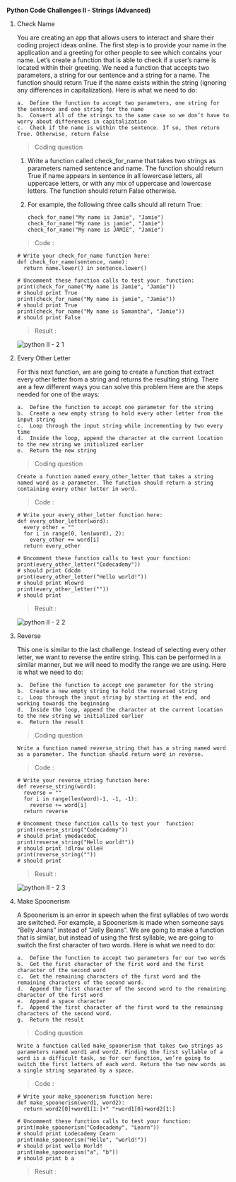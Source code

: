 **Python Code Challenges II - Strings (Advanced)**

1.  Check Name

    You are creating an app that allows users to interact and share their coding project ideas online. The first step is to provide your name in the application and a greeting for other people to see which contains your name. Let’s create a function that is able to check if a user’s name is located within their greeting. We need a function that accepts two parameters, a string for our sentence and a string for a name. The function should return True if the name exists within the string (ignoring any differences in capitalization). Here is what we need to do:

        a.  Define the function to accept two parameters, one string for the sentence and one string for the name
        b.  Convert all of the strings to the same case so we don’t have to worry about differences in capitalization
        c.  Check if the name is within the sentence. If so, then return True. Otherwise, return False

    >   Coding question

    1.  Write a function called check_for_name that takes two strings as parameters named sentence and name. The function should return True if name appears in sentence in all lowercase letters, all uppercase letters, or with any mix of uppercase and lowercase letters. The function should return False otherwise.

    2.  For example, the following three calls should all return True:
      
            check_for_name("My name is Jamie", "Jamie")
            check_for_name("My name is jamie", "Jamie")
            check_for_name("My name is JAMIE", "Jamie")

    >   Code    :

        # Write your check_for_name function here:
        def check_for_name(sentence, name):
          return name.lower() in sentence.lower()

        # Uncomment these function calls to test your  function:
        print(check_for_name("My name is Jamie", "Jamie"))
        # should print True
        print(check_for_name("My name is jamie", "Jamie"))
        # should print True
        print(check_for_name("My name is Samantha", "Jamie"))
        # should print False

    >   Result  :

    ![python II - 2 1](https://user-images.githubusercontent.com/74751990/202047790-a267fe21-2e0c-4b98-959e-a74a80110647.jpg)

2.  Every Other Letter

    For this next function, we are going to create a function that extract every other letter from a string and returns the resulting string. There are a few different ways you can solve this problem Here are the steps needed for one of the ways:

        a.  Define the function to accept one parameter for the string
        b.  Create a new empty string to hold every other letter from the input string
        c.  Loop through the input string while incrementing by two every time
        d.  Inside the loop, append the character at the current location to the new string we initialized earlier
        e.  Return the new string

    >   Coding question

        Create a function named every_other_letter that takes a string named word as a parameter. The function should return a string containing every other letter in word.

    >   Code    :

        # Write your every_other_letter function here:
        def every_other_letter(word):
          every_other = ""
          for i in range(0, len(word), 2):
            every_other += word[i]
          return every_other

        # Uncomment these function calls to test your function:
        print(every_other_letter("Codecademy"))
        # should print Cdcdm
        print(every_other_letter("Hello world!"))
        # should print Hlowrd
        print(every_other_letter(""))
        # should print 

    >   Result  :
    
    ![python II - 2 2](https://user-images.githubusercontent.com/74751990/202048434-b2f338e9-b764-469b-a24b-eae694e67d90.jpg)

3.  Reverse

    This one is similar to the last challenge. Instead of selecting every other letter, we want to reverse the entire string. This can be performed in a similar manner, but we will need to modify the range we are using. Here is what we need to do:

        a.  Define the function to accept one parameter for the string
        b.  Create a new empty string to hold the reversed string
        c.  Loop through the input string by starting at the end, and working towards the beginning
        d.  Inside the loop, append the character at the current location to the new string we initialized earlier
        e.  Return the result

    >   Coding question

        Write a function named reverse_string that has a string named word as a parameter. The function should return word in reverse.

    >   Code    :

        # Write your reverse_string function here:
        def reverse_string(word):
          reverse = ""
          for i in range(len(word)-1, -1, -1):
            reverse += word[i]
          return reverse

        # Uncomment these function calls to test your  function:
        print(reverse_string("Codecademy"))
        # should print ymedacedoC
        print(reverse_string("Hello world!"))
        # should print !dlrow olleH
        print(reverse_string(""))
        # should print

    >   Result  :

    ![python II - 2 3](https://user-images.githubusercontent.com/74751990/202478617-e971d98f-9c34-4b95-9c27-ba51d03a313f.jpg)

4.  Make Spoonerism

    A Spoonerism is an error in speech when the first syllables of two words are switched. For example, a Spoonerism is made when someone says “Belly Jeans” instead of “Jelly Beans”. We are going to make a function that is similar, but instead of using the first syllable, we are going to switch the first character of two words. Here is what we need to do:

        a.  Define the function to accept two parameters for our two words
        b.  Get the first character of the first word and the first character of the second word
        c.  Get the remaining characters of the first word and the remaining characters of the second word.
        d.  Append the first character of the second word to the remaining character of the first word
        e.  Append a space character
        f.  Append the first character of the first word to the remaining characters of the second word.
        g.  Return the result

    >   Coding question

        Write a function called make_spoonerism that takes two strings as parameters named word1 and word2. Finding the first syllable of a word is a difficult task, so for our function, we’re going to switch the first letters of each word. Return the two new words as a single string separated by a space.

    >   Code    :

        # Write your make_spoonerism function here:
        def make_spoonerism(word1, word2):
          return word2[0]+word1[1:]+" "+word1[0]+word2[1:]

        # Uncomment these function calls to test your function:
        print(make_spoonerism("Codecademy", "Learn"))
        # should print Lodecademy Cearn
        print(make_spoonerism("Hello", "world!"))
        # should print wello Horld!
        print(make_spoonerism("a", "b"))
        # should print b a

    >   Result  :
